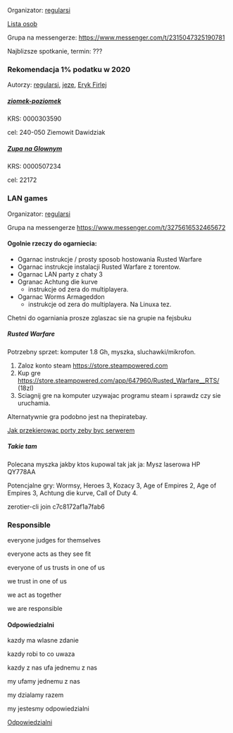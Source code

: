Organizator: [regularsi](https://towers-of-trust.herokuapp.com/show_group/1?tab=tower&tower_id=1)

[Lista osob](https://towers-of-trust.herokuapp.com/show_group/1?tab=members)

Grupa na messengerze: https://www.messenger.com/t/2315047325190781

Najblizsze spotkanie, termin: ???

### Rekomendacja 1% podatku w 2020

Autorzy:
[regularsi](https://towers-of-trust.herokuapp.com/show_group/1?tab=tower&tower_id=1),
[jeze](https://towers-of-trust.herokuapp.com/show_group/1?tab=tower&tower_id=2),
[Eryk Firlej](https://towers-of-trust.herokuapp.com/show_group/1?tab=members)

##### [ziomek-poziomek](https://www.facebook.com/ziomekpoziomek2011/)

KRS: 0000303590

cel: 240-050 Ziemowit Dawidziak

##### [Zupa na Glownym](https://www.facebook.com/ZupaNaGlownym/posts/868633420247116?__tn__=K-R)

KRS: 0000507234

cel: 22172


### LAN games

Organizator: [regularsi](https://towers-of-trust.herokuapp.com/show_group/1?tab=tower&tower_id=1)

Grupa na messengerze https://www.messenger.com/t/3275616532465672

#### Ogolnie rzeczy do ogarniecia:
- Ogarnac instrukcje / prosty sposob hostowania Rusted Warfare
- Ogarnac instrukcje instalacji Rusted Warfare z torentow.
- Ogarnac LAN party z chaty 3
- Ogranac Achtung die kurve
  - instrukcje od zera do multiplayera.
- Ogarnac Worms Armageddon
  - instrukcje od zera do multiplayera. Na Linuxa tez.

Chetni do ogarniania prosze zglaszac sie na grupie na fejsbuku

##### Rusted Warfare

Potrzebny sprzet: komputer 1.8 Gh, myszka, sluchawki/mikrofon.

 1. Zaloz konto steam https://store.steampowered.com
 2. Kup gre https://store.steampowered.com/app/647960/Rusted_Warfare__RTS/ (18zl)
 3. Sciagnij gre na komputer uzywajac programu steam i sprawdz czy sie uruchamia.

 Alternatywnie gra podobno jest na thepiratebay.

[Jak przekierowac porty zeby byc serwerem](https://portforward.com/rusted-warfare/)

##### Takie tam

Polecana myszka jakby ktos kupowal tak jak ja: Mysz laserowa HP QY778AA

Potencjalne gry: Wormsy, Heroes 3, Kozacy 3, Age of Empires 2, Age of Empires 3, Achtung die kurve, Call of Duty 4.

zerotier-cli join c7c8172af1a7fab6

### Responsible

everyone judges for themselves

everyone acts as they see fit

everyone of us trusts in one of us

we trust in one of us

we act as together

we are responsible

#### Odpowiedzialni

kazdy ma wlasne zdanie

kazdy robi to co uwaza

kazdy z nas ufa jednemu z nas

my ufamy jednemu z nas

my dzialamy razem

my jestesmy odpowiedzialni

[Odpowiedzialni](https://towers-of-trust.herokuapp.com/show_group/3?tab=members)
